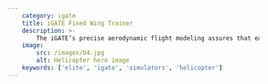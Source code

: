 ```yaml
---
    category: igate
    title: iGATE Fixed Wing Trainer
    description: >-
        The iGATE’s precise aerodynamic flight modeling assures that each aircraft’s flight characteristics are predictable and expected; iGATE combines aircraft known 'book' data with data collected from actual aircraft flight tests to form the foundation of each flight model.
    image:
        src: /images/b4.jpg
        alt: Helicopter hero image
    keywords: ['elite', 'igate', 'simulators', 'helicopter']
---
```


